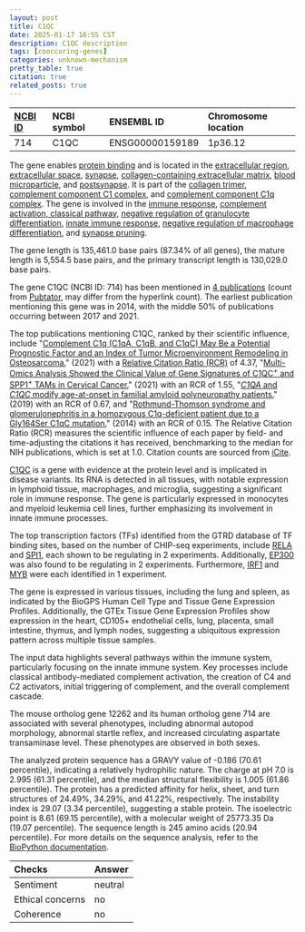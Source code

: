 ```yaml
---
layout: post
title: C1QC
date: 2025-01-17 16:55 CST
description: C1QC description
tags: [cooccuring-genes]
categories: unknown-mechanism
pretty_table: true
citation: true
related_posts: true
---
```




| [NCBI ID](https://www.ncbi.nlm.nih.gov/gene/714) | NCBI symbol | ENSEMBL ID | Chromosome location |
| :-------- | :------- | :-------- | :------- |
| 714  | C1QC | ENSG00000159189 | 1p36.12 |



The gene enables [protein binding](https://amigo.geneontology.org/amigo/term/GO:0005515) and is located in the [extracellular region](https://amigo.geneontology.org/amigo/term/GO:0005576), [extracellular space](https://amigo.geneontology.org/amigo/term/GO:0005615), [synapse](https://amigo.geneontology.org/amigo/term/GO:0045202), [collagen-containing extracellular matrix](https://amigo.geneontology.org/amigo/term/GO:0062023), [blood microparticle](https://amigo.geneontology.org/amigo/term/GO:0072562), and [postsynapse](https://amigo.geneontology.org/amigo/term/GO:0098794). It is part of the [collagen trimer](https://amigo.geneontology.org/amigo/term/GO:0005581), [complement component C1 complex](https://amigo.geneontology.org/amigo/term/GO:0005602), and [complement component C1q complex](https://amigo.geneontology.org/amigo/term/GO:0062167). The gene is involved in the [immune response](https://amigo.geneontology.org/amigo/term/GO:0006955), [complement activation, classical pathway](https://amigo.geneontology.org/amigo/term/GO:0006958), [negative regulation of granulocyte differentiation](https://amigo.geneontology.org/amigo/term/GO:0030853), [innate immune response](https://amigo.geneontology.org/amigo/term/GO:0045087), [negative regulation of macrophage differentiation](https://amigo.geneontology.org/amigo/term/GO:0045650), and [synapse pruning](https://amigo.geneontology.org/amigo/term/GO:0098883).


The gene length is 135,461.0 base pairs (87.34% of all genes), the mature length is 5,554.5 base pairs, and the primary transcript length is 130,029.0 base pairs.


The gene C1QC (NCBI ID: 714) has been mentioned in [4 publications](https://pubmed.ncbi.nlm.nih.gov/?term=%22C1QC%22) (count from [Pubtator](https://academic.oup.com/nar/article/47/W1/W587/5494727), may differ from the hyperlink count). The earliest publication mentioning this gene was in 2014, with the middle 50% of publications occurring between 2017 and 2021.


The top publications mentioning C1QC, ranked by their scientific influence, include "[Complement C1q (C1qA, C1qB, and C1qC) May Be a Potential Prognostic Factor and an Index of Tumor Microenvironment Remodeling in Osteosarcoma.](https://pubmed.ncbi.nlm.nih.gov/34079754)" (2021) with a [Relative Citation Ratio (RCR)](https://journals.plos.org/plosbiology/article?id=10.1371/journal.pbio.1002541) of 4.37, "[Multi-Omics Analysis Showed the Clinical Value of Gene Signatures of C1QC<sup>+</sup> and SPP1<sup>+</sup> TAMs in Cervical Cancer.](https://pubmed.ncbi.nlm.nih.gov/34295336)" (2021) with an RCR of 1.55, "[<i>C1QA</i> and <i>C1QC</i> modify age-at-onset in familial amyloid polyneuropathy patients.](https://pubmed.ncbi.nlm.nih.gov/31019999)" (2019) with an RCR of 0.67, and "[Rothmund-Thomson syndrome and glomerulonephritis in a homozygous C1q-deficient patient due to a Gly164Ser C1qC mutation.](https://pubmed.ncbi.nlm.nih.gov/24157463)" (2014) with an RCR of 0.15. The Relative Citation Ratio (RCR) measures the scientific influence of each paper by field- and time-adjusting the citations it has received, benchmarking to the median for NIH publications, which is set at 1.0. Citation counts are sourced from [iCite](https://icite.od.nih.gov).


[C1QC](https://www.proteinatlas.org/ENSG00000159189-C1QC) is a gene with evidence at the protein level and is implicated in disease variants. Its RNA is detected in all tissues, with notable expression in lymphoid tissue, macrophages, and microglia, suggesting a significant role in immune response. The gene is particularly expressed in monocytes and myeloid leukemia cell lines, further emphasizing its involvement in innate immune processes.


The top transcription factors (TFs) identified from the GTRD database of TF binding sites, based on the number of CHIP-seq experiments, include [RELA](https://www.ncbi.nlm.nih.gov/gene/5970) and [SPI1](https://www.ncbi.nlm.nih.gov/gene/6688), each shown to be regulating in 2 experiments. Additionally, [EP300](https://www.ncbi.nlm.nih.gov/gene/2033) was also found to be regulating in 2 experiments. Furthermore, [IRF1](https://www.ncbi.nlm.nih.gov/gene/3659) and [MYB](https://www.ncbi.nlm.nih.gov/gene/4602) were each identified in 1 experiment.





The gene is expressed in various tissues, including the lung and spleen, as indicated by the BioGPS Human Cell Type and Tissue Gene Expression Profiles. Additionally, the GTEx Tissue Gene Expression Profiles show expression in the heart, CD105+ endothelial cells, lung, placenta, small intestine, thymus, and lymph nodes, suggesting a ubiquitous expression pattern across multiple tissue samples.


The input data highlights several pathways within the immune system, particularly focusing on the innate immune system. Key processes include classical antibody-mediated complement activation, the creation of C4 and C2 activators, initial triggering of complement, and the overall complement cascade.


The mouse ortholog gene 12262 and its human ortholog gene 714 are associated with several phenotypes, including abnormal autopod morphology, abnormal startle reflex, and increased circulating aspartate transaminase level. These phenotypes are observed in both sexes.


The analyzed protein sequence has a GRAVY value of -0.186 (70.61 percentile), indicating a relatively hydrophilic nature. The charge at pH 7.0 is 2.995 (61.31 percentile), and the median structural flexibility is 1.005 (61.86 percentile). The protein has a predicted affinity for helix, sheet, and turn structures of 24.49%, 34.29%, and 41.22%, respectively. The instability index is 29.07 (3.34 percentile), suggesting a stable protein. The isoelectric point is 8.61 (69.15 percentile), with a molecular weight of 25773.35 Da (19.07 percentile). The sequence length is 245 amino acids (20.94 percentile). For more details on the sequence analysis, refer to the [BioPython documentation](https://biopython.org/docs/1.75/api/Bio.SeqUtils.ProtParam.html).





| Checks    | Answer |
| :-------- | :------- |
| Sentiment  | neutral   |
| Ethical concerns | no     |
| Coherence    | no    |